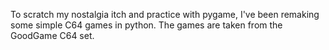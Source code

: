 To scratch my nostalgia itch and practice with pygame, I've been remaking some simple C64 games in python. The games are taken from the GoodGame C64 set.
